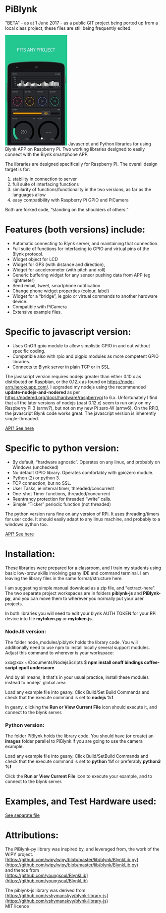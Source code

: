 # PiBlynk
"BETA" - as at 1 June 2017 - as a public GIT project being ported up from a local class project, these files are still being frequently edited.

![](images/blynk1.jpg)
Javascript and Python libraries for using Blynk APP on Raspberry Pi.
Two working libraries designed to easily connect with the Blynk smartphone APP.

The libraries are designed specifically for Raspberry Pi. The overall design target is for:

1. stability in connection to server
1. full suite of interfacing functions
1. similarity of functions/functionality in the two versions, as far as the languages allow 
1. easy compatibility with Raspberry Pi GPIO and PiCamera

Both are forked code, “standing on the shoulders of others.”

# Features (both versions) include:
* Automatic connecting to Blynk server, and maintaining that connection.
* Full suite of functions for interfacing to GPIO and virtual pins of the Blynk protocol.
* Widget object for LCD
* Widget for GPS (with distance and direction), 
* Widget for accelerometer (with pitch and roll)
* Generic buffering widget for any sensor pushing data from APP (eg lightmeter)
* Send email, tweet, smartphone notification.
* Change phone widget properties (colour, label)
* Widget for a “bridge”, ie gpio or virtual commands to another hardware device.
* Compatible with PiCamera
* Extensive example files.


# Specific to javascript version:
* Uses OnOff gpio module to allow simplistic GPIO in and out without specific coding.
* Compatible also with rpio and pigpio modules as more competent GPIO libraries.
* Connects to Blynk server in plain TCP or in SSL.

The javascript version requires nodejs greater than either 0.10.x as distributed on Raspbian, or the 0.12.x as found on https://node-arm.herokuapp.com/.  I upgraded my nodejs using the recommended **update-nodejs-and-nodered** as per https://nodered.org/docs/hardware/raspberrypi to 6.x.  Unfortunately I find that all the later versions of nodejs (past 0.12.x) seem to run only on my Raspberry Pi 3 (armv7), but not on my new Pi zero-W (armv6). On the RPi3, the javascript Blynk code works great. The javascript version is inherently single-threaded.

[API? See here](piblynk-js.md)  

# Specific to python version:
* By default, “hardware agnostic”. Operates on any linux, and probably on Windows (unchecked)
* No default GPIO library. Operates comfortably with gpiozero module.
* Python (2) or python 3.
* TCP connection, but no SSL.
* User Tasks, ie interval timer, threaded/concurrent
* One-shot Timer functions, threaded/concurrent
* Reentrancy protection for threaded “write” calls.
* Simple “Ticker” periodic function (not threaded)

The python version runs fine on any version of RPi. It uses threading/timers for user code. It should easily adapt to any linux machine, and probably to a windows python too.

[API? See here](PiBlynk-py.md)  


# Installation:
These libraries were prepared for a classroom, and I train my students using basic low-brow skills involving geany IDE and command terminal. I am leaving the library files in the same format/structure here.

I am suggesting simple manual download as a zip file, and "extract-here". The two separate project workspaces are in folders **piblynk-js** and **PiBlynk-py**, and you can move them to wherever you normally put your user projects.

In both libraries you will need to edit your blynk AUTH TOKEN for your RPi device into file **mytoken.py** or **mytoken.js**.

### NodeJS version:
The folder node_modules/piblynk holds the library code. You will additionally need to use npm to install locally several support modules. Adjust this command to wherever is your workspace: 

xxx@xxx ~/Documents/NodejsScripts $ **npm install onoff bindings coffee-script epoll underscore**

And by all means, it that's in your usual practice, install these modules instead to nodejs' global area.

Load any example file into geany. Click Build/Set Build Commands and check that the execute command is set to  **nodejs %f**   

In geany, clicking the **Run or View Current File** icon should execute it, and connect to the blynk server.

### Python version:

The folder PiBlynk holds the library code. You should have (or create) an **images** folder parallel to PiBlynk if you are going to use the camera example.

Load any example file into geany. Click Build/SetBuild Commands and check that the execute command is set to  **python %f** or preferably **python3 %f**   

Click the **Run or View Current File** icon to execute your example, and to connect to the blynk server.
  
    
# Examples, and Test Hardware used:

[See separate file](test_hardware.md)

# Attributions:

The PiBlynk-py library was inspired by, and leveraged from, the work of the WIPY project.
   [https://github.com/wipy/wipy/blob/master/lib/blynk/BlynkLib.py](https://github.com/wipy/wipy/blob/master/lib/blynk/BlynkLib.py)  
and thence from  
   [https://github.com/youngsoul/BlynkLib](https://github.com/youngsoul/BlynkLib)

The piblynk-js library was derived from:   
     [https://github.com/vshymanskyy/blynk-library-js](https://github.com/vshymanskyy/blynk-library-js)  
    MIT licence






